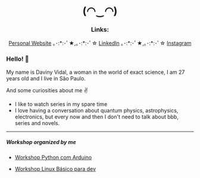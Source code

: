 <h1 align="center">(◠‿◠) </h1>

<h3 align="center">Links:</h3>
<p align="center">
  <a href="https://davinyvidal.divulgue.info">Personal Website</a> ｡･:*:･ﾟ★,｡･:*:･ﾟ☆ 
  <a href="https://www.linkedin.com/in/davinyvidal/">LinkedIn</a> ｡･:*:･ﾟ★,｡･:*:･ﾟ☆ 
  <a href="https://www.instagram.com/daviny.vidal/">Instagram</a>
</p>


### Hello! :wave:
My name is Daviny Vidal, a woman in the world of exact science, I am 27 years old and I live in São Paulo.

And some curiosities about me :v:

- I like to watch series in my spare time
- I love having a conversation about quantum physics, astrophysics, electronics, but every now and then I don't need to talk about bbb, series and novels.

---

##### Workshop organized by me

- [Workshop Python com Arduino](http://pythoncomarduino.divulgue.info/)

- [Workshop Linux Básico para dev](http://linuxbasicoparadev.divulgue.info/)  
